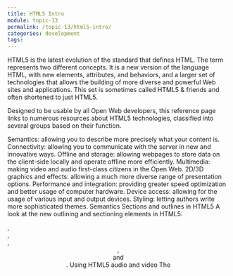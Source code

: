 ```yaml
---
title: HTML5 Intro
module: topic-13
permalink: /topic-13/html5-intro/
categories: development
tags:
---
```


<div class="divider-heading"></div>


HTML5 is the latest evolution of the standard that defines HTML. The term represents two different concepts. It is a new version of the language HTML, with new elements, attributes, and behaviors, and a larger set of technologies that allows the building of more diverse and powerful Web sites and applications. This set is sometimes called HTML5 & friends and often shortened to just HTML5.

Designed to be usable by all Open Web developers, this reference page links to numerous resources about HTML5 technologies, classified into several groups based on their function.

Semantics: allowing you to describe more precisely what your content is.
Connectivity: allowing you to communicate with the server in new and innovative ways.
Offline and storage: allowing webpages to store data on the client-side locally and operate offline more efficiently.
Multimedia: making video and audio first-class citizens in the Open Web.
2D/3D graphics and effects: allowing a much more diverse range of presentation options.
Performance and integration: providing greater speed optimization and better usage of computer hardware.
Device access: allowing for the usage of various input and output devices.
Styling: letting authors write more sophisticated themes.
Semantics
Sections and outlines in HTML5
A look at the new outlining and sectioning elements in HTML5: <section>, <article>, <nav>, <header>, <footer> and <aside>.
Using HTML5 audio and video
The <audio> and <video> elements embed and allow the manipulation of new multimedia content.
Forms improvements
A look at the constraint validation API, several new attributes, new values for the <input> attribute type and the new <output> element.
New semantic elements
Beside sections, media and forms elements, there are numerous new elements, like <mark>, <figure>, <figcaption>, <data>, <time>, <output>, <progress>, or <meter> and <main>, increasing the number of valid HTML5 elements.
Improvement in <iframe>
Using the sandbox and srcdoc attributes, authors can now be precise about the level of security and the wished rendering of an <iframe> element.
MathML
Allows directly embedding mathematical formulas.
Introduction to HTML5
This article introduces how to indicate to the browser that you are using HTML5 in your web design or web application.
HTML5 Reference Guide
Quick-reference HTML5 sheet containing markup generators, code examples and web developer tools. The guide is downloadable for ease of use and access. This page was created with help from the W3C as a quick guide for those who have some basic familiarity and experience using HTML5.
Downloadable HTML5 Guide
A quick guide to HTML5, including the common HTML tags as well as the new HTML5 tags. Downloadable in PDF and PNG formats.
HTML5 Cheat Sheet 
A handy HTML 5 cheat sheet for beginners who want to master HTML 5, its elements, event attributes and compatibility.
Editable HTML5 Cheat Sheet 
A beginner-friendly and editable cheat sheet with HTML5 examples that is aimed at anyone wanting to learn and use HTML5.
HTML5-compliant parser
The parser, which turns the bytes of an HTML document into a DOM, has been extended and now precisely defines the behavior to use in all cases, even when faced with invalid HTML. This leads to far greater predictability and interoperability between HTML5-compliant browsers.
Connectivity
Web Sockets
Allows creating a permanent connection between the page and the server and to exchange non-HTML data through that means.
Server-sent events
Allows a server to push events to a client, rather than the classical paradigm where the server could send data only in response to a client's request.
WebRTC
This technology, where RTC stands for Real-Time Communication, allows connecting to other people and controlling videoconferencing directly in the browser, without the need for a plugin or an external application.
Offline & storage
Offline resources: The application cache
Firefox fully supports the HTML5 offline resource specification. Most others have offline resource support at some level.
Online and offline events
Firefox 3 supports WHATWG online and offline events, which let applications and extensions detect whether or not there's an active Internet connection, as well as to detect when the connection goes up and down.
WHATWG client-side session and persistent storage (aka DOM storage)
Client-side session and persistent storage allows web applications to store structured data on the client side.
IndexedDB
IndexedDB is a web standard for the storage of significant amounts of structured data in the browser and for high performance searches on this data using indexes.
Using files from web applications
Support for the new HTML5 File API has been added to Gecko, making it possible for web applications to access local files selected by the user. This includes support for selecting multiple files using the <input> of type file HTML element's new multiple attribute. There also is FileReader.
Multimedia
Using HTML5 audio and video
The <audio> and <video> elements embed and allow the manipulation of new multimedia content.
WebRTC
This technology, where RTC stands for Real-Time Communication, allows connecting to other people and controlling videoconferencing directly in the browser, without the need for a plugin or an external application.
Track and WebVTT
The <track> element allows subtitles and chapters. WebVTT is a text track format.
2D/3D graphics AND effects
Canvas tutorial
Learn about the new <canvas> element and how to draw graphs and other objects in Firefox.
HTML5 Text API for <canvas> elements
The HTML5 text API is now supported by <canvas> elements.
WebGL
WebGL brings 3D graphics to the Web by introducing an API that closely conforms to OpenGL ES 2.0 that can be used in HTML5 <canvas> elements.
SVG
An XML-based format of vectorial images that can directly be embedded in the HTML.
Performance and Integration
Web Workers
Allows delegation of JavaScript evaluation to background threads, allowing these activities to prevent slowing down interactive events.
XMLHttpRequest level 2
Allows fetching asynchronously some parts of the page, allowing it to display dynamic content, varying according to the time and user actions. This is the technology behind Ajax.
JIT-compiling JavaScript engines
The new generation of JavaScript engines is much more powerful, leading to greater performance.
History API
Allows the manipulation of the browser history. This is especially useful for pages loading interactively new information.
The contentEditable Attribute: Transform your website to a wiki!
HTML5 has standardized the contentEditable attribute. Learn more about this feature.
Drag and drop
The HTML5 drag and drop API allows support for dragging and dropping items within and between web sites. This also provides a simpler API for use by extensions and Mozilla-based applications.
Focus management in HTML
The new HTML5 activeElement and hasFocus attributes are supported.
Web-based protocol handlers
You can now register web applications as protocol handlers using the navigator.registerProtocolHandler() method.
requestAnimationFrame
Allows control of animations rendering to obtain optimal performance.
Fullscreen API
Controls the usage of the whole screen for a Web page or application, without the browser UI displayed.
Pointer Lock API
Allows locking the pointer to the content, so games and similar applications don't lose focus when the pointer reaches the window limit.
Online and offline events
In order to build a good offline-capable web application, you need to know when your application is actually offline. Incidentally, you also need to know when your application has returned to an online status again.
Device access
Using the Camera API
Allows using, manipulating, and storing an image from the computer's camera.
Touch events
Handlers to react to events created by a user pressing touch screens.
Using geolocation
Let browsers locate the position of the user using geolocation.
Detecting device orientation
Get the information when the device on which the browser runs changes orientation. This can be used as an input device (e.g., to make games that react to the position of the device) or to adapt the layout of a page to the orientation of the screen (portrait or landscape).
Pointer Lock API
Allows locking the pointer to the content, so games and similar application don't lose focus when the pointer reaches the window limit.
Styling
CSS has been extended to be able to style elements in a much more complex way. This is often referred as CSS3, though CSS is not a monolithic specification any more and the different modules are not all at level 3: some are at level 1 and others at level 4, with all the intermediate levels covered.

New background styling features
It is now possible to put shadows on elements using box-shadow, multiple backgrounds, and CSS filters. You can learn more about these by reading Advanced box effects.
More fancy borders
Not only it is now possible to use images to style borders, using border-image and its associated longhand properties, but rounded borders are supported via the border-radius property.
Animating your style
Using CSS Transitions to animate between different states or using CSS Animations to animate parts of the page without a triggering event, you can now control mobile elements on your page.
Typography improvement
Authors have better control to reach better typography. They can control text-overflow and hyphenation, but also can add a shadow to it or control more precisely its decorations. Custom typefaces can be downloaded and applied thanks to the new @font-face at-rule.
New presentational layouts
In order to improve the flexibility of designs, two new layouts have been added: the CSS multi-column layouts and CSS flexible box layout.
